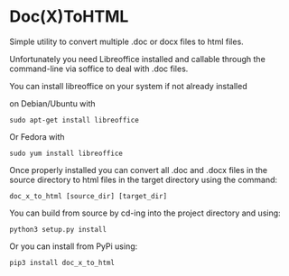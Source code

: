 # Doc(X)ToHTML

Simple utility to convert multiple .doc or docx files to html files.


Unfortunately you need Libreoffice installed and callable through the command-line via soffice to deal with .doc files.


You can install libreoffice on your system if not already installed

on Debian/Ubuntu with

```
sudo apt-get install libreoffice
```
Or Fedora with

```
sudo yum install libreoffice
```

Once properly installed you can convert all .doc and .docx files in the source directory to html files in the target directory using the command:

```
doc_x_to_html [source_dir] [target_dir] 
```

You can build from source by cd-ing into the project directory and using:

```
python3 setup.py install
```

Or you can install from PyPi using:

```
pip3 install doc_x_to_html
```